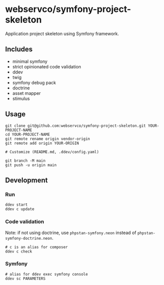 # webservco/symfony-project-skeleton

Application project skeleton using Symfony framework.

## Includes

- minimal symfony
- strict opinionated code validation
- ddev
- twig
- symfony debug pack
- doctrine
- asset mapper
- stimulus

## Usage

```shell
git clone git@github.com:webservco/symfony-project-skeleton.git YOUR-PROJECT-NAME
cd YOUR-PROJECT-NAME
git remote rename origin vendor-origin
git remote add origin YOUR-ORIGIN

# Customize (README.md, .ddev/config.yaml)

git branch -M main
git push -u origin main
```

## Development

### Run

```shell
ddev start
ddev c update
```

### Code validation

Note: if not using doctrine, use `phpstan-symfony.neon` instead of `phpstan-symfony-doctrine.neon`.

```shell
# c is an alias for composer
ddev c check
```

### Symfony

```shell
# alias for ddev exec symfony console
ddev sc PARAMETERS
```

